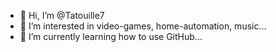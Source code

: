 - 👋 Hi, I’m @Tatouille7
- 👀 I’m interested in video-games, home-automation, music...
- 🌱 I’m currently learning how to use GitHub...

<!---
Tatouille7/Tatouille7 is a ✨ special ✨ repository because its `README.md` (this file) appears on your GitHub profile.
You can click the Preview link to take a look at your changes.
- 💞️ I’m looking to collaborate on ...
- 📫 How to reach me ...
- 😄 Pronouns: ...
- ⚡ Fun fact: ...
--->
